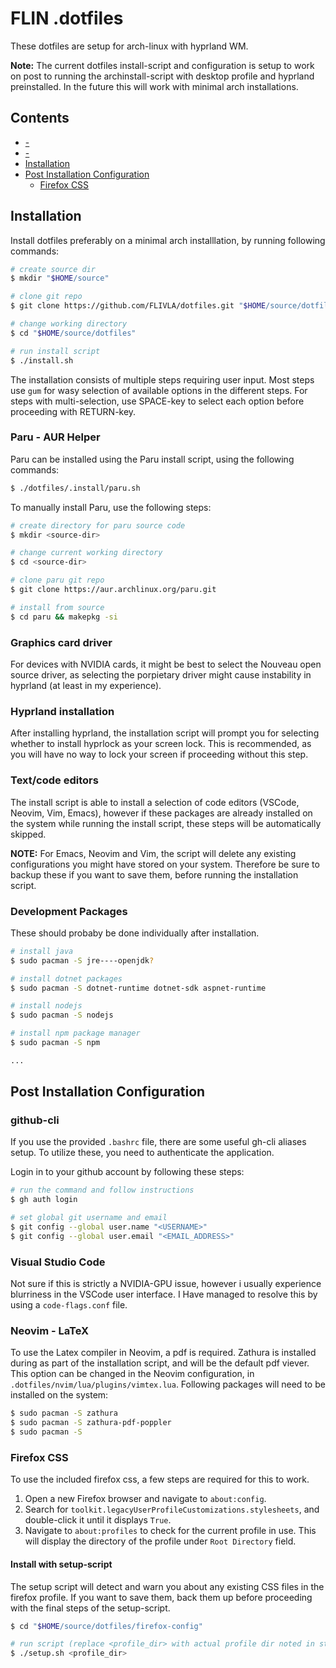 # FLIN .dotfiles
These dotfiles are setup for arch-linux with hyprland WM.

**Note:** The current dotfiles install-script and configuration is setup to work on post to running the archinstall-script with desktop profile and hyprland preinstalled. In the future this will work with minimal arch installations. 



## Contents

- [-]()
- [-]()
- [Installation](#Installation)
- [Post Installation Configuration](#post-installation-configuration)
    - [Firefox CSS]()



## Installation

Install dotfiles preferably on a minimal arch installlation, by running following commands:

```bash
# create source dir
$ mkdir "$HOME/source"

# clone git repo
$ git clone https://github.com/FLIVLA/dotfiles.git "$HOME/source/dotfiles"

# change working directory 
$ cd "$HOME/source/dotfiles"

# run install script
$ ./install.sh 
```

The installation consists of multiple steps requiring user input. Most steps use `gum` for wasy selection of available options in the different steps. For steps with multi-selection, use SPACE-key to select each option before proceeding with RETURN-key.

### Paru - AUR Helper

Paru can be installed using the Paru install script, using the following commands:

```bash
$ ./dotfiles/.install/paru.sh
```

To manually install Paru, use the following steps:

```bash
# create directory for paru source code
$ mkdir <source-dir>

# change current working directory
$ cd <source-dir>

# clone paru git repo
$ git clone https://aur.archlinux.org/paru.git

# install from source
$ cd paru && makepkg -si
```


### Graphics card driver

For devices with NVIDIA cards, it might be best to select the Nouveau open source driver, as selecting the porpietary driver might cause instability in hyprland (at least in my experience).


### Hyprland installation

After installing hyprland, the installation script will prompt you for selecting whether to install hyprlock as your screen lock. This is recommended, as you will have no way to lock your screen if proceeding without this step.


### Text/code editors 

The install script is able to install a selection of code editors (VSCode, Neovim, Vim, Emacs), however if these packages are already installed on the system while running the install script, these steps will be automatically skipped.

**NOTE:** For Emacs, Neovim and Vim, the script will delete any existing configurations you might have stored on your system. Therefore be sure to backup these if you want to save them, before running the installation script.


### Development Packages

These should probaby be done individually after installation.

```bash
# install java
$ sudo pacman -S jre----openjdk?

# install dotnet packages
$ sudo pacman -S dotnet-runtime dotnet-sdk aspnet-runtime

# install nodejs
$ sudo pacman -S nodejs

# install npm package manager
$ sudo pacman -S npm

...
```


## Post Installation Configuration

### github-cli

If you use the provided `.bashrc` file, there are some useful gh-cli aliases setup. To utilize these, you need to authenticate the application.

Login in to your github account by following these steps:

```bash
# run the command and follow instructions
$ gh auth login

# set global git username and email
$ git config --global user.name "<USERNAME>"
$ git config --global user.email "<EMAIL_ADDRESS>"
```


### Visual Studio Code

Not sure if this is strictly a NVIDIA-GPU issue, however i usually experience blurriness in the VSCode user interface. I Have managed to resolve this by using a `code-flags.conf` file.


### Neovim - LaTeX

To use the Latex compiler in Neovim, a pdf is required. Zathura is installed during as part of the installation script, and will be the default pdf viever. This option can be changed in the Neovim configuration, in `.dotfiles/nvim/lua/plugins/vimtex.lua`. Following packages will need to be installed on the system:

```bash
$ sudo pacman -S zathura
$ sudo pacman -S zathura-pdf-poppler
$ sudo pacman -S 
```


### Firefox CSS

To use the included firefox css, a few steps are required for this to work.

1. Open a new Firefox browser and navigate to `about:config`.
2. Search for `toolkit.legacyUserProfileCustomizations.stylesheets`, and double-click it until it displays `True`.
3. Navigate to `about:profiles` to check for the current profile in use. This will display the directory of the profile under `Root Directory` field.


#### Install with setup-script

The setup script will detect and warn you about any existing CSS files in the firefox profile. If you want to save them, back them up before proceeding with the final steps of the setup-script.

```bash
$ cd "$HOME/source/dotfiles/firefox-config"

# run script (replace <profile_dir> with actual profile dir noted in step 3)
$ ./setup.sh <profile_dir>
```
